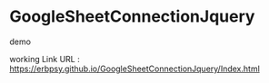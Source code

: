 # GoogleSheetConnectionJquery
demo

working Link URL : https://erbpsy.github.io/GoogleSheetConnectionJquery/Index.html

